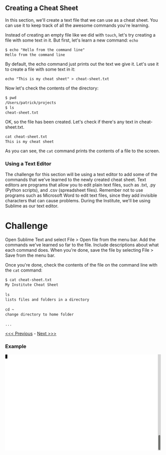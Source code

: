 ## Creating a Cheat Sheet

In this section, we'll create a text file that we can use as a cheat sheet. You can use it to keep track of all the awesome commands you're learning. 

Instead of creating an empty file like we did with `touch`, let's try creating a file with some text in it. But first, let's learn a new command: `echo`

```
$ echo "Hello from the command line"
Hello from the command line
```

By default, the echo command just prints out the text we give it. Let's use it to create a file with some text in it:

```
echo "This is my cheat sheet" > cheat-sheet.txt
```

Now let's check the contents of the directory:

```
$ pwd
/Users/patrick/projects
$ ls
cheat-sheet.txt
```

OK, so the file has been created. Let's check if there's any text in cheat-sheet.txt.

```
cat cheat-sheet.txt
This is my cheat sheet
```

As you can see, the `cat` command prints the contents of a file to the screen. 

### Using a Text Editor

The challenge for this section will be using a text editor to add some of the commands that we've learned to the newly created cheat sheet. Text editors are programs that allow you to edit plain text files, such as .txt, .py (Python scripts), and .csv (spreadsheet files). Remember not to use programs such as Microsoft Word to edit text files, since they add invisible characters that can cause problems. During the Institute, we'll be using Sublime as our text editor.

# Challenge

Open Sublime Text and select File > Open file from the menu bar. Add the commands we've learned so far to the file. Include descriptions about what each command does. When you're done, save the file by selecting File > Save from the menu bar.

Once you're done, check the contents of the file on the command line with the `cat` command:

```
$ cat cheat-sheet.txt
My Institute Cheat Sheet

ls
lists files and folders in a directory

cd ~
change directory to home folder

...
```

[<<< Previous](creating-files-and-folders.md) - [Next >>>]()

### Example

![Creating a Cheat Sheet](cheat-sheet.gif)
